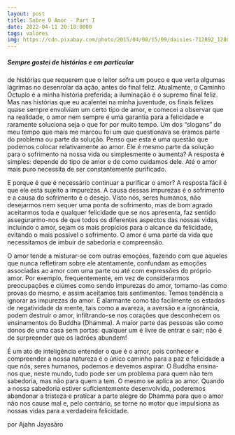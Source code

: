 ```yaml
---
layout: post
title: Sobre O Amor - Part I
date: 2022-04-11 20:18:0000
tags: valores
img: https://cdn.pixabay.com/photo/2015/04/08/15/09/daisies-712892_1280.jpg
---
```


##### Sempre gostei de histórias e em particular
					
de histórias que requerem que o leitor sofra um pouco e que verta algumas lágrimas no desenrolar da ação, antes do final feliz. Atualmente, o Caminho Óctuplo é a minha história preferida; a iluminação é o supremo final feliz. Mas nas histórias que eu acalentei na minha juventude, os finais felizes quase sempre envolviam um certo tipo de amor, e comecei a observar que na realidade, o amor nem sempre é uma garantia para a felicidade e raramente soluciona seja o que for por muito tempo. Um dos “slogans” do meu tempo que mais me marcou foi um que questionava se éramos parte do problema ou parte da solução. Penso que esta é uma questão que podemos colocar relativamente ao amor. Ele é mesmo parte da solução para o sofrimento na nossa vida ou simplesmente o aumenta? A resposta é simples: depende do tipo de amor e de como cuidamos dele. Até o amor mais puro necessita de ser constantemente purificado.

E porque é que é necessário continuar a purificar o amor? A resposta fácil é que ele está sujeito a impurezas. A causa dessas impurezas é o sofrimento e a causa do sofrimento é o desejo. Visto nós, seres humanos, não desejarmos nem sequer uma ponta de sofrimento, mas de bom agrado aceitarmos toda e qualquer felicidade que se nos apresenta, faz sentido assegurarmo-nos de que todos os diferentes aspectos das nossas vidas, incluindo o amor, sejam os mais propícios para o alcance da felicidade, evitando o mais possível o sofrimento. O amor é uma parte da vida que necessitamos de imbuir de sabedoria e compreensão.	

O amor tende a misturar-se com outras emoções, fazendo com que aqueles que nunca refletiram sobre ele atentamente, confundam as emoções associadas ao amor com uma parte ou até com expressões do próprio amor. Por exemplo, frequentemente, em vez de considerarmos preocupações e ciúmes como sendo impurezas do amor, tomamo-las como provas do mesmo, e assim aceitamos tais sentimentos. Temos tendência a ignorar as impurezas do amor. É alarmante como tão facilmente os estados de negatividade da mente, tais como a avareza, a aversão e a ignorância, podem destruir o amor, infiltrando-se nos corações que desconhecem os ensinamentos do Buddha (Dhamma). A maior parte das pessoas são como donos de uma casa sem portas: qualquer um é livre de entrar e sair; não é de surpreender que os ladrões abundem!

É um ato de inteligência entender o que é o amor, pois conhecer e compreender a nossa natureza é o único caminho para a paz e felicidade a que nós, seres humanos, podemos e devemos aspirar. O Buddha ensina-nos que, neste mundo, tudo pode ser um problema para quem não tem sabedoria, mas não para quem a tem. O mesmo se aplica ao amor. Quando a nossa sabedoria estiver suficientemente desenvolvida, poderemos abandonar a tristeza e praticar a parte alegre do Dhamma para que o amor não nos cause mal e, pelo contrário, se torne no motor que impulsiona as nossas vidas para a verdadeira felicidade. 

por Ajahn Jayasāro